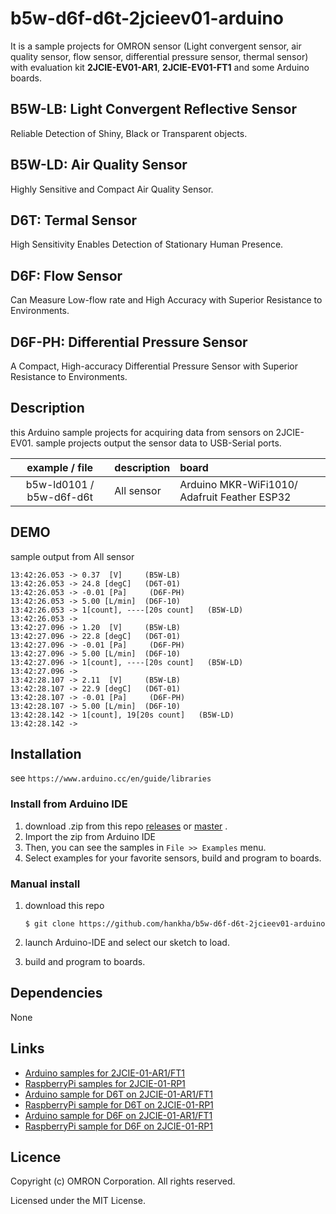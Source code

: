 # b5w-d6f-d6t-2jcieev01-arduino
It is a sample projects for OMRON sensor (Light convergent sensor, air quality sensor, flow sensor, differential pressure sensor, thermal sensor) with evaluation kit **2JCIE-EV01-AR1**, **2JCIE-EV01-FT1**
and some Arduino boards.


## B5W-LB: Light Convergent Reflective Sensor
Reliable Detection of Shiny, Black or Transparent objects.


## B5W-LD: Air Quality Sensor
Highly Sensitive and Compact Air Quality Sensor.

## D6T: Termal Sensor
High Sensitivity Enables Detection of Stationary Human Presence.

## D6F: Flow Sensor
Can Measure Low-flow rate and High Accuracy with Superior Resistance to Environments.

## D6F-PH: Differential Pressure Sensor
A Compact, High-accuracy Differential Pressure Sensor with Superior Resistance to Environments.

## Description
this Arduino sample projects for acquiring data from sensors on 2JCIE-EV01.
sample projects output the sensor data to USB-Serial ports.

| example / file    | description                     | board |
|:----------:|:--------------------------------|:-----------------------|
| b5w-ld0101 / b5w-d6f-d6t | All sensor              | Arduino MKR-WiFi1010/ Adafruit Feather ESP32 |


## DEMO
sample output from All sensor

```
13:42:26.053 -> 0.37  [V]     (B5W-LB)
13:42:26.053 -> 24.8 [degC]   (D6T-01)
13:42:26.053 -> -0.01 [Pa]     (D6F-PH)
13:42:26.053 -> 5.00 [L/min]  (D6F-10)
13:42:26.053 -> 1[count], ----[20s count]   (B5W-LD)
13:42:26.053 ->  
13:42:27.096 -> 1.20  [V]     (B5W-LB)
13:42:27.096 -> 22.8 [degC]   (D6T-01)
13:42:27.096 -> -0.01 [Pa]     (D6F-PH)
13:42:27.096 -> 5.00 [L/min]  (D6F-10)
13:42:27.096 -> 1[count], ----[20s count]   (B5W-LD)
13:42:27.096 ->  
13:42:28.107 -> 2.11  [V]     (B5W-LB)
13:42:28.107 -> 22.9 [degC]   (D6T-01)
13:42:28.107 -> -0.01 [Pa]     (D6F-PH)
13:42:28.107 -> 5.00 [L/min]  (D6F-10)
13:42:28.142 -> 1[count], 19[20s count]   (B5W-LD)
13:42:28.142 -> 

```


## Installation
see `https://www.arduino.cc/en/guide/libraries`

### Install from Arduino IDE
1. download .zip from this repo [releases](releases)
    or [master](archive/master.zip) .
2. Import the zip from Arduino IDE
3. Then, you can see the samples in `File >> Examples` menu.
4. Select examples for your favorite sensors, build and program to boards.

### Manual install
1. download this repo

    ```shell
    $ git clone https://github.com/hankha/b5w-d6f-d6t-2jcieev01-arduino
    ```

2. launch Arduino-IDE and select our sketch to load.
3. build and program to boards.


## Dependencies
None


## Links
- [Arduino samples for 2JCIE-01-AR1/FT1](https://github.com/omron-devhub/2jcieev01-arduino)
- [RaspberryPi samples for 2JCIE-01-RP1](https://github.com/omron-devhub/2jcieev01-raspberrypi)
- [Arduino sample for D6T on 2JCIE-01-AR1/FT1](https://github.com/omron-devhub/d6t-2jcieev01-arduino)
- [RaspberryPi sample for D6T on 2JCIE-01-RP1](https://github.com/omron-devhub/d6t-2jcieev01-raspberrypi)
- [Arduino sample for D6F on 2JCIE-01-AR1/FT1](https://github.com/omron-devhub/d6f-2jcieev01-arduino)
- [RaspberryPi sample for D6F on 2JCIE-01-RP1](https://github.com/omron-devhub/d6f-2jcieev01-raspberrypi)


## Licence
Copyright (c) OMRON Corporation. All rights reserved.

Licensed under the MIT License.
